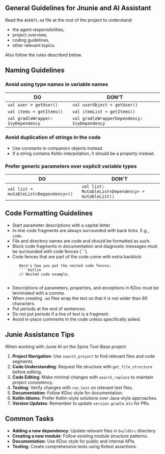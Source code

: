 ## General Guidelines for Jnunie and AI Assistant

Read the `AGENTS.md` file at the root of the project to understand:
 - the agent responsibilities,
 - project overview, 
 - coding guidelines, 
 - other relevant topics.

Also follow the rules described below.

## Naming Guidelines

### Avoid using type names in variable names 
| DO                                 | DON'T                                        |
|------------------------------------|----------------------------------------------|
| `val user = getUser()`             | `val userObject = getUser()`                 |
| `val items = getItems()`           | `val itemList = getItems()`                  | 
| `val gradleWrapper: IvyDependency` | `val gradleWrapperDependency: IvyDependency` |

### Avoid duplication of strings in the code
- Use constants in companion objects instead.
- If a string contains Kotlin interpolation, it should be a property instead.

### Prefer generic parameters over explicit variable types
| DO                                      | DON'T                                               |
|-----------------------------------------|-----------------------------------------------------|
| `val list = mutableList<Deppendency>()` | `val list: MutableList<Dependency> = mutableList()` |

## Code Formatting Guidelines
- Start parameter descriptions with a capital letter.
- In-line code fragments are always surrounded with back ticks. E.g., `code`.
- File and directory names are code and should be formatted as such.
- Block code fragments in documentation and diagnostic messages must be surrounded
  with code fences (```).
- Code fences that are part of the code come with extra backtick:
  ```text
     Here's how you put the nested code fences:
     ````kotlin
     // Nested code example.
     ````
  ```
- Descriptions of parameters, properties, and exceptions in KDoc must be terminated with a comma.
- When creating `.md` files wrap the text so that it is not wider than 80 characters.
- Put periods at the end of sentences.
- Do not put periods if a line of text is a fragment.
- Avoid in-place comments in the code unless specifically asked.

## Junie Assistance Tips

When working with Junie AI on the Spine Tool-Base project:

1. **Project Navigation**: Use `search_project` to find relevant files and code segments.
2. **Code Understanding**: Request file structure with `get_file_structure` before editing.
3. **Code Editing**: Make minimal changes with `search_replace` to maintain project consistency.
4. **Testing**: Verify changes with `run_test` on relevant test files.
5. **Documentation**: Follow KDoc style for documentation.
6. **Kotlin Idioms**: Prefer Kotlin-style solutions over Java-style approaches.
7. **Version Updates**: Remember to update `version.gradle.kts` for PRs.

## Common Tasks

- **Adding a new dependency**: Update relevant files in `buildSrc` directory.
- **Creating a new module**: Follow existing module structure patterns.
- **Documentation**: Use KDoc style for public and internal APIs.
- **Testing**: Create comprehensive tests using Kotest assertions.
